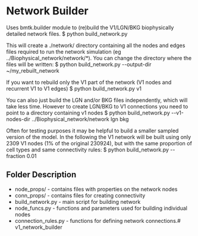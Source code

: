 Network Builder
===============

Uses bmtk.builder module to (re)build the V1/LGN/BKG biophysically detailed network files. 
$ python build_network.py


This will create a ./network/ directory containing all the nodes and edges files required to run the network simulation (eg ../Biophysical_network/network/*).
You can change the directory where the files will be written:
$ python build_network.py --output-dir ~/my_rebuilt_network


If you want to rebuild only the V1 part of the network (V1 nodes and recurrent V1 to V1 edges)
$ python build_network.py v1


You can also just build the LGN and/or BKG files independently, which will take less time. However to create LGN/BKG to V1 connections you need to point to 
a directory containing v1 nodes
$ python build_network.py --v1-nodes-dir ../Biophysical_network/network lgn bkg


Often for testing purposes it may be helpful to build a smaller sampled version of the model. In the following the V1 network will be built using only 2309 
V1 nodes (1% of the original 230924), but with the same proportion of cell types and same connectivity rules:
$ python build_network.py --fraction 0.01

Folder Description
------------------
* node_props/ - contains files with properties on the network nodes
* conn_props/ - contains files for creating connectivity
* build_network.py - main script for building network
* node_funcs.py - functions and parameters used for building individual nodes
* connection_rules.py - functions for defining network connections.# v1_network_builder